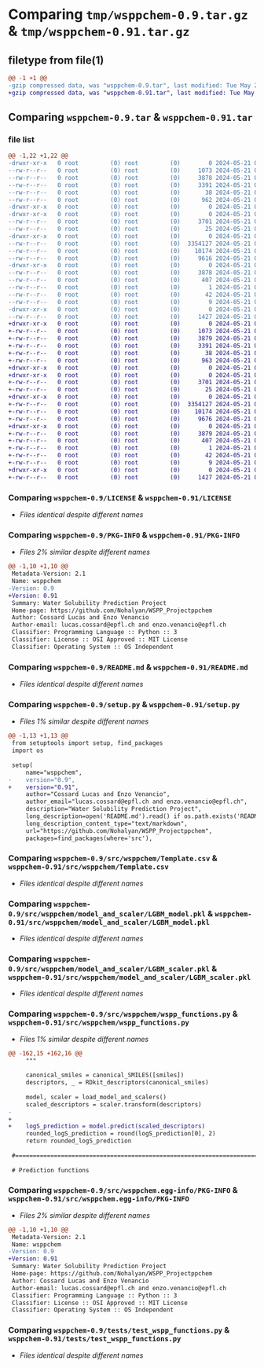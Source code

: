 # Comparing `tmp/wsppchem-0.9.tar.gz` & `tmp/wsppchem-0.91.tar.gz`

## filetype from file(1)

```diff
@@ -1 +1 @@
-gzip compressed data, was "wsppchem-0.9.tar", last modified: Tue May 21 09:26:42 2024, max compression
+gzip compressed data, was "wsppchem-0.91.tar", last modified: Tue May 21 09:37:34 2024, max compression
```

## Comparing `wsppchem-0.9.tar` & `wsppchem-0.91.tar`

### file list

```diff
@@ -1,22 +1,22 @@
-drwxr-xr-x   0 root         (0) root         (0)        0 2024-05-21 09:26:42.561012 wsppchem-0.9/
--rw-r--r--   0 root         (0) root         (0)     1073 2024-05-21 09:26:16.000000 wsppchem-0.9/LICENSE
--rw-r--r--   0 root         (0) root         (0)     3878 2024-05-21 09:26:42.561012 wsppchem-0.9/PKG-INFO
--rw-r--r--   0 root         (0) root         (0)     3391 2024-05-21 09:26:16.000000 wsppchem-0.9/README.md
--rw-r--r--   0 root         (0) root         (0)       38 2024-05-21 09:26:42.561012 wsppchem-0.9/setup.cfg
--rw-r--r--   0 root         (0) root         (0)      962 2024-05-21 09:26:16.000000 wsppchem-0.9/setup.py
-drwxr-xr-x   0 root         (0) root         (0)        0 2024-05-21 09:26:42.547011 wsppchem-0.9/src/
-drwxr-xr-x   0 root         (0) root         (0)        0 2024-05-21 09:26:42.552011 wsppchem-0.9/src/wsppchem/
--rw-r--r--   0 root         (0) root         (0)     3701 2024-05-21 09:26:16.000000 wsppchem-0.9/src/wsppchem/Template.csv
--rw-r--r--   0 root         (0) root         (0)       25 2024-05-21 09:26:16.000000 wsppchem-0.9/src/wsppchem/__init__.py
-drwxr-xr-x   0 root         (0) root         (0)        0 2024-05-21 09:26:42.560012 wsppchem-0.9/src/wsppchem/model_and_scaler/
--rw-r--r--   0 root         (0) root         (0)  3354127 2024-05-21 09:26:16.000000 wsppchem-0.9/src/wsppchem/model_and_scaler/LGBM_model.pkl
--rw-r--r--   0 root         (0) root         (0)    10174 2024-05-21 09:26:16.000000 wsppchem-0.9/src/wsppchem/model_and_scaler/LGBM_scaler.pkl
--rw-r--r--   0 root         (0) root         (0)     9616 2024-05-21 09:26:16.000000 wsppchem-0.9/src/wsppchem/wspp_functions.py
-drwxr-xr-x   0 root         (0) root         (0)        0 2024-05-21 09:26:42.554011 wsppchem-0.9/src/wsppchem.egg-info/
--rw-r--r--   0 root         (0) root         (0)     3878 2024-05-21 09:26:42.000000 wsppchem-0.9/src/wsppchem.egg-info/PKG-INFO
--rw-r--r--   0 root         (0) root         (0)      407 2024-05-21 09:26:42.000000 wsppchem-0.9/src/wsppchem.egg-info/SOURCES.txt
--rw-r--r--   0 root         (0) root         (0)        1 2024-05-21 09:26:42.000000 wsppchem-0.9/src/wsppchem.egg-info/dependency_links.txt
--rw-r--r--   0 root         (0) root         (0)       42 2024-05-21 09:26:42.000000 wsppchem-0.9/src/wsppchem.egg-info/requires.txt
--rw-r--r--   0 root         (0) root         (0)        9 2024-05-21 09:26:42.000000 wsppchem-0.9/src/wsppchem.egg-info/top_level.txt
-drwxr-xr-x   0 root         (0) root         (0)        0 2024-05-21 09:26:42.561012 wsppchem-0.9/tests/
--rw-r--r--   0 root         (0) root         (0)     1427 2024-05-21 09:26:16.000000 wsppchem-0.9/tests/test_wspp_functions.py
+drwxr-xr-x   0 root         (0) root         (0)        0 2024-05-21 09:37:34.184865 wsppchem-0.91/
+-rw-r--r--   0 root         (0) root         (0)     1073 2024-05-21 09:37:02.000000 wsppchem-0.91/LICENSE
+-rw-r--r--   0 root         (0) root         (0)     3879 2024-05-21 09:37:34.184865 wsppchem-0.91/PKG-INFO
+-rw-r--r--   0 root         (0) root         (0)     3391 2024-05-21 09:37:02.000000 wsppchem-0.91/README.md
+-rw-r--r--   0 root         (0) root         (0)       38 2024-05-21 09:37:34.184865 wsppchem-0.91/setup.cfg
+-rw-r--r--   0 root         (0) root         (0)      963 2024-05-21 09:37:02.000000 wsppchem-0.91/setup.py
+drwxr-xr-x   0 root         (0) root         (0)        0 2024-05-21 09:37:34.176864 wsppchem-0.91/src/
+drwxr-xr-x   0 root         (0) root         (0)        0 2024-05-21 09:37:34.177864 wsppchem-0.91/src/wsppchem/
+-rw-r--r--   0 root         (0) root         (0)     3701 2024-05-21 09:37:02.000000 wsppchem-0.91/src/wsppchem/Template.csv
+-rw-r--r--   0 root         (0) root         (0)       25 2024-05-21 09:37:02.000000 wsppchem-0.91/src/wsppchem/__init__.py
+drwxr-xr-x   0 root         (0) root         (0)        0 2024-05-21 09:37:34.183865 wsppchem-0.91/src/wsppchem/model_and_scaler/
+-rw-r--r--   0 root         (0) root         (0)  3354127 2024-05-21 09:37:02.000000 wsppchem-0.91/src/wsppchem/model_and_scaler/LGBM_model.pkl
+-rw-r--r--   0 root         (0) root         (0)    10174 2024-05-21 09:37:02.000000 wsppchem-0.91/src/wsppchem/model_and_scaler/LGBM_scaler.pkl
+-rw-r--r--   0 root         (0) root         (0)     9676 2024-05-21 09:37:02.000000 wsppchem-0.91/src/wsppchem/wspp_functions.py
+drwxr-xr-x   0 root         (0) root         (0)        0 2024-05-21 09:37:34.179865 wsppchem-0.91/src/wsppchem.egg-info/
+-rw-r--r--   0 root         (0) root         (0)     3879 2024-05-21 09:37:34.000000 wsppchem-0.91/src/wsppchem.egg-info/PKG-INFO
+-rw-r--r--   0 root         (0) root         (0)      407 2024-05-21 09:37:34.000000 wsppchem-0.91/src/wsppchem.egg-info/SOURCES.txt
+-rw-r--r--   0 root         (0) root         (0)        1 2024-05-21 09:37:34.000000 wsppchem-0.91/src/wsppchem.egg-info/dependency_links.txt
+-rw-r--r--   0 root         (0) root         (0)       42 2024-05-21 09:37:34.000000 wsppchem-0.91/src/wsppchem.egg-info/requires.txt
+-rw-r--r--   0 root         (0) root         (0)        9 2024-05-21 09:37:34.000000 wsppchem-0.91/src/wsppchem.egg-info/top_level.txt
+drwxr-xr-x   0 root         (0) root         (0)        0 2024-05-21 09:37:34.184865 wsppchem-0.91/tests/
+-rw-r--r--   0 root         (0) root         (0)     1427 2024-05-21 09:37:02.000000 wsppchem-0.91/tests/test_wspp_functions.py
```

### Comparing `wsppchem-0.9/LICENSE` & `wsppchem-0.91/LICENSE`

 * *Files identical despite different names*

### Comparing `wsppchem-0.9/PKG-INFO` & `wsppchem-0.91/PKG-INFO`

 * *Files 2% similar despite different names*

```diff
@@ -1,10 +1,10 @@
 Metadata-Version: 2.1
 Name: wsppchem
-Version: 0.9
+Version: 0.91
 Summary: Water Solubility Prediction Project
 Home-page: https://github.com/Nohalyan/WSPP_Projectppchem
 Author: Cossard Lucas and Enzo Venancio
 Author-email: lucas.cossard@epfl.ch and enzo.venancio@epfl.ch
 Classifier: Programming Language :: Python :: 3
 Classifier: License :: OSI Approved :: MIT License
 Classifier: Operating System :: OS Independent
```

### Comparing `wsppchem-0.9/README.md` & `wsppchem-0.91/README.md`

 * *Files identical despite different names*

### Comparing `wsppchem-0.9/setup.py` & `wsppchem-0.91/setup.py`

 * *Files 1% similar despite different names*

```diff
@@ -1,13 +1,13 @@
 from setuptools import setup, find_packages
 import os
 
 setup(
     name="wsppchem",
-    version="0.9",
+    version="0.91",
     author="Cossard Lucas and Enzo Venancio",
     author_email="lucas.cossard@epfl.ch and enzo.venancio@epfl.ch",
     description="Water Solubility Prediction Project",
     long_description=open('README.md').read() if os.path.exists('README.md') else '',
     long_description_content_type="text/markdown",
     url="https://github.com/Nohalyan/WSPP_Projectppchem",
     packages=find_packages(where='src'),
```

### Comparing `wsppchem-0.9/src/wsppchem/Template.csv` & `wsppchem-0.91/src/wsppchem/Template.csv`

 * *Files identical despite different names*

### Comparing `wsppchem-0.9/src/wsppchem/model_and_scaler/LGBM_model.pkl` & `wsppchem-0.91/src/wsppchem/model_and_scaler/LGBM_model.pkl`

 * *Files identical despite different names*

### Comparing `wsppchem-0.9/src/wsppchem/model_and_scaler/LGBM_scaler.pkl` & `wsppchem-0.91/src/wsppchem/model_and_scaler/LGBM_scaler.pkl`

 * *Files identical despite different names*

### Comparing `wsppchem-0.9/src/wsppchem/wspp_functions.py` & `wsppchem-0.91/src/wsppchem/wspp_functions.py`

 * *Files 1% similar despite different names*

```diff
@@ -162,15 +162,16 @@
     """
     
     canonical_smiles = canonical_SMILES([smiles])
     descriptors, _ = RDkit_descriptors(canonical_smiles)
 
     model, scaler = load_model_and_scalers()
     scaled_descriptors = scaler.transform(descriptors)
-
+    
+    logS_prediction = model.predict(scaled_descriptors)
     rounded_logS_prediction = round(logS_prediction[0], 2)
     return rounded_logS_prediction
 
 #==========================================================================================================================================
 
 # Prediction functions
```

### Comparing `wsppchem-0.9/src/wsppchem.egg-info/PKG-INFO` & `wsppchem-0.91/src/wsppchem.egg-info/PKG-INFO`

 * *Files 2% similar despite different names*

```diff
@@ -1,10 +1,10 @@
 Metadata-Version: 2.1
 Name: wsppchem
-Version: 0.9
+Version: 0.91
 Summary: Water Solubility Prediction Project
 Home-page: https://github.com/Nohalyan/WSPP_Projectppchem
 Author: Cossard Lucas and Enzo Venancio
 Author-email: lucas.cossard@epfl.ch and enzo.venancio@epfl.ch
 Classifier: Programming Language :: Python :: 3
 Classifier: License :: OSI Approved :: MIT License
 Classifier: Operating System :: OS Independent
```

### Comparing `wsppchem-0.9/tests/test_wspp_functions.py` & `wsppchem-0.91/tests/test_wspp_functions.py`

 * *Files identical despite different names*

